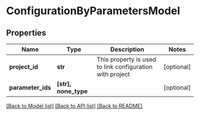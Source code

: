 # ConfigurationByParametersModel


## Properties
Name | Type | Description | Notes
------------ | ------------- | ------------- | -------------
**project_id** | **str** | This property is used to link configuration with project | [optional] 
**parameter_ids** | **[str], none_type** |  | [optional] 

[[Back to Model list]](../README.md#documentation-for-models) [[Back to API list]](../README.md#documentation-for-api-endpoints) [[Back to README]](../README.md)


